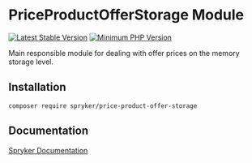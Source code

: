 # PriceProductOfferStorage Module
[![Latest Stable Version](https://poser.pugx.org/spryker/price-product-offer-storage/v/stable.svg)](https://packagist.org/packages/spryker/price-product-offer-storage)
[![Minimum PHP Version](https://img.shields.io/badge/php-%3E%3D%207.4-8892BF.svg)](https://php.net/)

Main responsible module for dealing with offer prices on the memory storage level.

## Installation

```
composer require spryker/price-product-offer-storage
```

## Documentation

[Spryker Documentation](https://docs.spryker.com)
